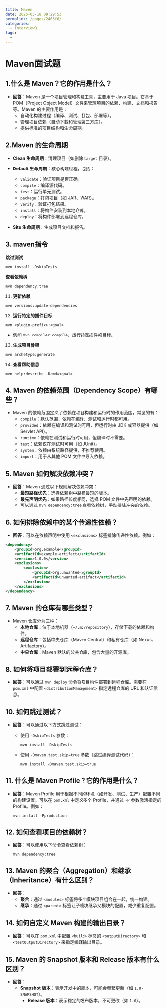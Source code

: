 ```yaml
---
title: Maven
date: 2025-03-18 09:29:53
permalink: /pages/2463f6/
categories:
  - InterviewQ
tags:
  - 
---
```

# Maven面试题

## 1.**什么是 Maven？它的作用是什么？**

- **回答**：Maven 是一个项目管理和构建工具，主要用于 Java 项目。它基于 POM（Project Object Model）文件来管理项目的依赖、构建、文档和报告等。Maven 的主要作用是：
  - 自动化构建过程（编译、测试、打包、部署等）。
  - 管理项目依赖（自动下载和管理第三方库）。
  - 提供标准的项目结构和生命周期。

## 2.Maven 的生命周期

- **Clean 生命周期**：清理项目（如删除 `target` 目录）。

- **Default 生命周期**：核心构建过程，包括：
  - `validate`：验证项目是否正确。
  - `compile`：编译源代码。
  - `test`：运行单元测试。
  - `package`：打包项目（如 JAR、WAR）。
  - `verify`：验证打包结果。
  - `install`：将构件安装到本地仓库。
  - `deploy`：将构件部署到远程仓库。
- **Site 生命周期**：生成项目文档和报告。

## 3. maven指令

**跳过测试**

```
mvn install -DskipTests
```

**查看依赖树**

```
mvn dependency:tree
```

11. **更新依赖**

```
mvn versions:update-dependencies
```

12. **运行特定的插件目标**

```
mvn <plugin-prefix>:<goal>
```

- 例如 `mvn compiler:compile`，运行指定插件的目标。

13. **生成项目骨架**

```
mvn archetype:generate
```

14. **查看帮助信息**

```
mvn help:describe -Dcmd=<goal>
```

## 4. Maven 的依赖范围（Dependency Scope）有哪些？

- Maven 的依赖范围定义了依赖在项目构建和运行时的作用范围，常见的有：
  - `compile`：默认范围，依赖在编译、测试和运行时都可用。
  - `provided`：依赖在编译和测试时可用，但运行时由 JDK 或容器提供（如 Servlet API）。
  - `runtime`：依赖在测试和运行时可用，但编译时不需要。
  - `test`：依赖仅在测试时可用（如 JUnit）。
  - `system`：依赖由系统路径提供，不推荐使用。
  - `import`：用于从其他 POM 文件中导入依赖。

## 5. **Maven 如何解决依赖冲突？**

- **回答**：Maven 通过以下规则解决依赖冲突：
  - **最短路径优先**：选择依赖树中路径最短的版本。
  - **最先声明优先**：如果路径长度相同，选择 POM 文件中先声明的依赖。
  - 可以通过 `mvn dependency:tree` 查看依赖树，手动排除冲突的依赖。

## 6. 如何排除依赖中的某个传递性依赖？

- **回答**：可以在依赖声明中使用 `<exclusions>` 标签排除传递性依赖。例如：

```xml
<dependency>
    <groupId>org.example</groupId>
    <artifactId>example-artifact</artifactId>
    <version>1.0.0</version>
    <exclusions>
        <exclusion>
            <groupId>org.unwanted</groupId>
            <artifactId>unwanted-artifact</artifactId>
        </exclusion>
    </exclusions>
</dependency>
```

## 7. Maven 的仓库有哪些类型？

- Maven 仓库分为三种：
  - **本地仓库**：位于本地机器（`~/.m2/repository`），存储下载的依赖和构件。
  - **远程仓库**：包括中央仓库（Maven Central）和私有仓库（如 Nexus、Artifactory）。
  - **中央仓库**：Maven 默认的公共仓库，包含大量的开源库。

## 8. 如何将项目部署到远程仓库？

- **回答**：可以通过 `mvn deploy` 命令将项目构件部署到远程仓库。需要在 `pom.xml` 中配置 `<distributionManagement>` 指定远程仓库的 URL 和认证信息。

## 10. **如何跳过测试？**

- **回答**：可以通过以下方式跳过测试：

  - 使用 `-DskipTests` 参数：

    ```
    mvn install -DskipTests
    ```

  - 使用 `-Dmaven.test.skip=true` 参数（跳过编译测试代码）：

    ```
    mvn install -Dmaven.test.skip=true
    ```

## 11. **什么是 Maven Profile？它的作用是什么？**

- **回答**：Maven Profile 用于根据不同的环境（如开发、测试、生产）配置不同的构建设置。可以在 `pom.xml` 中定义多个 Profile，并通过 `-P` 参数激活指定的 Profile。例如：

  ```
  mvn install -Pproduction
  ```

## 12. **如何查看项目的依赖树？**

- **回答**：可以使用以下命令查看依赖树：

  ```
  mvn dependency:tree
  ```

## 13. **Maven 的聚合（Aggregation）和继承（Inheritance）有什么区别？**

- **回答**：
  - **聚合**：通过 `<modules>` 标签将多个模块项目组合在一起，统一构建。
  - **继承**：通过 `<parent>` 标签让子模块继承父模块的配置，减少重复配置。

## 14. **如何自定义 Maven 构建的输出目录？**

- **回答**：可以在 `pom.xml` 中配置 `<build>` 标签的 `<outputDirectory>` 和 `<testOutputDirectory>` 来指定编译输出目录。

## 15. **Maven 的 Snapshot 版本和 Release 版本有什么区别？**

- **回答**：
  - **Snapshot 版本**：表示开发中的版本，可能会频繁更新（如 `1.0-SNAPSHOT`）。
    - **Release 版本**：表示稳定的发布版本，不可更改（如 `1.0`）。
